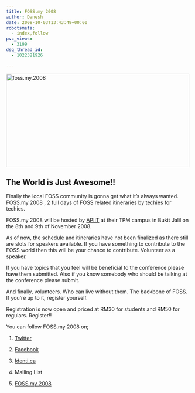 ```yaml
---
title: FOSS.my 2008
author: Danesh
date: 2008-10-03T13:43:49+00:00
robotsmeta:
  - index,follow
pvc_views:
  - 3199
dsq_thread_id:
  - 1022321926

---
```

[<img loading="lazy" src="http://farm4.static.flickr.com/3209/2909890730_706a87729a.jpg" alt="foss.my.2008" width="500" height="254" />][1]

## The World is Just Awesome!!

Finally the local FOSS community is gonna get what it&#8217;s always wanted. FOSS.my 2008 , 2 full days of FOSS related itineraries by techies for techies.

FOSS.my 2008 will be hosted by [APIIT][2] at their TPM campus in Bukit Jalil on the 8th and 9th of November 2008.

As of now, the schedule and itineraries have not been finalized as there still are slots for speakers available. If you have something to contribute to the FOSS world then this will be your chance to contribute. Volunteer as a speaker.

If you have topics that you feel will be beneficial to the conference please have them submitted. Also if you know somebody who should be talking at the conference please submit.

And finally, volunteers. Who can live without them. The backbone of FOSS. If you&#8217;re up to it, register yourself.

Registration is now open and priced at RM30 for students and RM50 for regulars. Register!!

You can follow FOSS.my 2008 on;

1. [Twitter][3]

2. [Facebook][4]

3. [Identi.ca][5]

4. Mailing List

5. [FOSS.my 2008][6]

 [1]: http://www.flickr.com/photos/dannyportal/2909890730/ "foss.my.2008 by Danesh Manoharan, on Flickr"
 [2]: http://www.apiit.edu.my/
 [3]: http://twitter.com/fossmy
 [4]: http://www.new.facebook.com/event.php?eid=31768802826
 [5]: http://identi.ca/fossmy
 [6]: http://devel.foss.org.my
